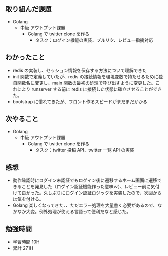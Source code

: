 ## 取り組んだ課題

- Golang
  - 中級 アウトプット課題
    - Golang で twitter clone を作る
      - タスク：ログイン機能の実装、プルリク、レビュー指摘対応

## わかったこと

- redis の実装し、セッション情報を保存する方法について理解できた
- init 関数で定義していたが、redis の接続情報を環境変数で持たせるために独自関数名に変更し、main 関数の最初の処理で呼び出すように変更した。これにより runserver する前に redis に接続した状態に確立させることができた。
- bootstrap に慣れてきたが、フロント作るスピードがまだまだかかる

## 次やること

- Golang
  - 中級 アウトプット課題
    - Golang で twitter clone を作る
      - タスク：twitter 投稿 API、twitter 一覧 API の実装

## 感想

- 動作確認時にログイン未認証でもログイン後に遷移するホーム画面に遷移できることを発見した（ログイン認証機能作った意味ｗ）、レビュー前に気付けて良かった。久しぶりにログイン認証ロジックを実装したので、次回からは気を付ける。
- Golang 楽しくなってきた、、ただエラー処理を大量書く必要があるので、なかなか大変。例外処理が使える言語って便利だなと感じた。

## 勉強時間

- 学習時間 10H
- 累計 271H
